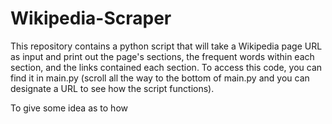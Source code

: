 # Wikipedia-Scraper

This repository contains a python script that will take a Wikipedia page URL as input and print out the page's sections, the frequent words within each section, and the links contained each section. To access this code, you can find it in main.py (scroll all the way to the bottom of main.py and you can designate a URL to see how the script functions).

To give some idea as to how
